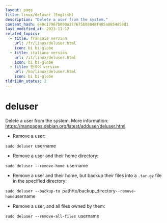 ```yaml
---
layout: page
title: linux/deluser (English)
description: "Delete a user from the system."
content_hash: e40c17967b090a377675b88048f485a8054d58d1
last_modified_at: 2023-11-12
related_topics:
  - title: français version
    url: /fr/linux/deluser.html
    icon: bi bi-globe
  - title: italiano version
    url: /it/linux/deluser.html
    icon: bi bi-globe
  - title: 한국어 version
    url: /ko/linux/deluser.html
    icon: bi bi-globe
tldri18n_status: 2
---
```

# deluser

Delete a user from the system.
More information: <https://manpages.debian.org/latest/adduser/deluser.html>.

- Remove a user:

`sudo deluser `<span class="tldr-var badge badge-pill bg-dark-lm bg-white-dm text-white-lm text-dark-dm font-weight-bold">username</span>

- Remove a user and their home directory:

`sudo deluser --remove-home `<span class="tldr-var badge badge-pill bg-dark-lm bg-white-dm text-white-lm text-dark-dm font-weight-bold">username</span>

- Remove a user and their home, but backup their files into a `.tar.gz` file in the specified directory:

`sudo deluser --backup-to `<span class="tldr-var badge badge-pill bg-dark-lm bg-white-dm text-white-lm text-dark-dm font-weight-bold">path/to/backup_directory</span>` --remove-home `<span class="tldr-var badge badge-pill bg-dark-lm bg-white-dm text-white-lm text-dark-dm font-weight-bold">username</span>

- Remove a user, and all files owned by them:

`sudo deluser --remove-all-files `<span class="tldr-var badge badge-pill bg-dark-lm bg-white-dm text-white-lm text-dark-dm font-weight-bold">username</span>
